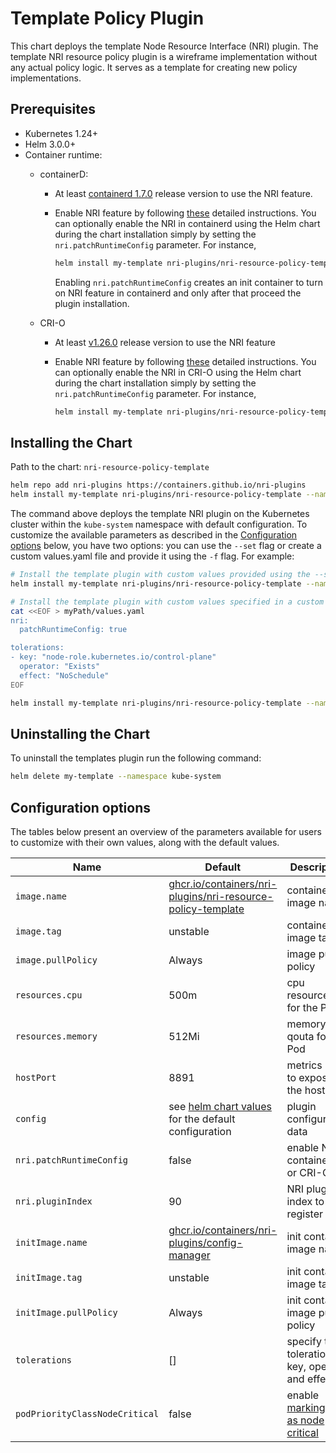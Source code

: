 # Template Policy Plugin

This chart deploys the template Node Resource Interface (NRI) plugin. The template
NRI resource policy plugin is a wireframe implementation without any actual policy
logic. It serves as a template for creating new policy implementations.

## Prerequisites

- Kubernetes 1.24+
- Helm 3.0.0+
- Container runtime:
  - containerD:
    - At least [containerd 1.7.0](https://github.com/containerd/containerd/releases/tag/v1.7.0)
      release version to use the NRI feature.

    - Enable NRI feature by following
      [these](https://github.com/containerd/containerd/blob/main/docs/NRI.md#enabling-nri-support-in-containerd)
      detailed instructions. You can optionally enable the NRI in containerd
      using the Helm chart during the chart installation simply by setting the
      `nri.patchRuntimeConfig` parameter. For instance,

      ```sh
      helm install my-template nri-plugins/nri-resource-policy-template --set nri.patchRuntimeConfig=true --namespace kube-system
      ```

      Enabling `nri.patchRuntimeConfig` creates an init container to turn on
      NRI feature in containerd and only after that proceed the plugin
      installation.

  - CRI-O
    - At least [v1.26.0](https://github.com/cri-o/cri-o/releases/tag/v1.26.0)
      release version to use the NRI feature
    - Enable NRI feature by following
      [these](https://github.com/cri-o/cri-o/blob/main/docs/crio.conf.5.md#crionri-table)
      detailed instructions.  You can optionally enable the NRI in CRI-O using
      the Helm chart during the chart installation simply by setting the
      `nri.patchRuntimeConfig` parameter. For instance,

      ```sh
      helm install my-template nri-plugins/nri-resource-policy-template --namespace kube-system --set nri.patchRuntimeConfig=true
      ```

## Installing the Chart

Path to the chart: `nri-resource-policy-template`

```sh
helm repo add nri-plugins https://containers.github.io/nri-plugins
helm install my-template nri-plugins/nri-resource-policy-template --namespace kube-system
```

The command above deploys the template NRI plugin on the Kubernetes cluster within
the `kube-system` namespace with default configuration. To customize the
available parameters as described in the [Configuration options](#configuration-options)
below, you have two options: you can use the `--set` flag or create a custom
values.yaml file and provide it using the `-f` flag. For example:

```sh
# Install the template plugin with custom values provided using the --set option
helm install my-template nri-plugins/nri-resource-policy-template --namespace kube-system --set nri.patchRuntimeConfig=true
```

```sh
# Install the template plugin with custom values specified in a custom values.yaml file
cat <<EOF > myPath/values.yaml
nri:
  patchRuntimeConfig: true

tolerations:
- key: "node-role.kubernetes.io/control-plane"
  operator: "Exists"
  effect: "NoSchedule"
EOF

helm install my-template nri-plugins/nri-resource-policy-template --namespace kube-system -f myPath/values.yaml
```

## Uninstalling the Chart

To uninstall the templates plugin run the following command:

```sh
helm delete my-template --namespace kube-system
```

## Configuration options

The tables below present an overview of the parameters available for users to
customize with their own values, along with the default values.

| Name                     | Default                                                                                                                       | Description                                          |
| ------------------------ | ----------------------------------------------------------------------------------------------------------------------------- | ---------------------------------------------------- |
| `image.name`             | [ghcr.io/containers/nri-plugins/nri-resource-policy-template](https://ghcr.io/containers/nri-plugins/nri-resource-policy-template)    | container image name                                 |
| `image.tag`              | unstable                                                                                                                      | container image tag                                  |
| `image.pullPolicy`       | Always                                                                                                                        | image pull policy                                    |
| `resources.cpu`          | 500m                                                                                                                          | cpu resources for the Pod                            |
| `resources.memory`       | 512Mi                                                                                                                         | memory qouta for the Pod                             |
| `hostPort`               | 8891                                                                                                                          | metrics port to expose on the host                   |
| `config`                 | see [helm chart values](tree:/deployment/helm/template/values.yaml) for the default configuration                       | plugin configuration data                            |
| `nri.patchRuntimeConfig` | false                                                                                                                         | enable NRI in containerd or CRI-O                    |
| `nri.pluginIndex`        | 90                                                                                                                            | NRI plugin index to register with                    |
| `initImage.name`         | [ghcr.io/containers/nri-plugins/config-manager](https://ghcr.io/containers/nri-plugins/config-manager)                                | init container image name                            |
| `initImage.tag`          | unstable                                                                                                                      | init container image tag                             |
| `initImage.pullPolicy`   | Always                                                                                                                        | init container image pull policy                     |
| `tolerations`            | []                                                                                                                            | specify taint toleration key, operator and effect    |
| `podPriorityClassNodeCritical` | false                                                                                                                         | enable [marking Pod as node critical](https://kubernetes.io/docs/tasks/administer-cluster/guaranteed-scheduling-critical-addon-pods/#marking-pod-as-critical)                       |
